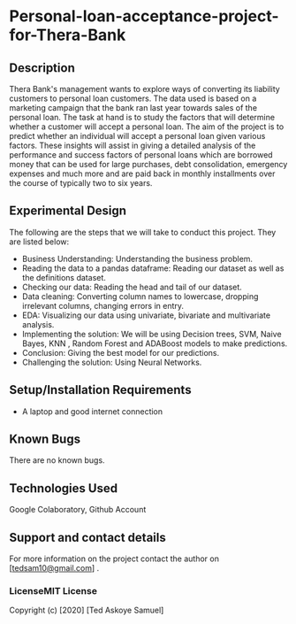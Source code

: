 # Personal-loan-acceptance-project-for-Thera-Bank

## Description
Thera Bank's management wants to explore ways of converting its liability customers to personal loan customers. The data used is based on a marketing campaign that the bank ran last year towards sales of the personal loan. The task at hand is to study the factors that will determine whether a customer will accept a personal loan.
The aim of the project is to predict whether an individual will accept a personal loan given various factors. 
These insights will assist in giving a detailed analysis of the performance and success factors of personal loans which are borrowed money that can be used for large purchases, debt consolidation, emergency expenses and much more and are paid back in monthly installments over the course of typically two to six years.


## Experimental Design


The following are the steps that we will take to conduct this project. They are listed below:
* Business Understanding: Understanding the business problem.
* Reading the data to a pandas dataframe: Reading our dataset as well as the definitions dataset.
* Checking our data: Reading the head and tail of our dataset.
* Data cleaning: Converting column names to lowercase, dropping irrelevant columns, changing errors in entry.
* EDA: Visualizing our data using univariate, bivariate and multivariate analysis.
* Implementing the solution: We will be using Decision trees, SVM, Naive Bayes, KNN , Random Forest and ADABoost models to make predictions.
* Conclusion: Giving the best model for our predictions.
* Challenging the solution: Using Neural Networks.



## Setup/Installation Requirements
* A laptop and good internet connection

## Known Bugs
 There are no known bugs. 
## Technologies Used
Google Colaboratory, Github Account 
## Support and contact details
For more information on the project contact the author on [tedsam10@gmail.com] .
### LicenseMIT License

Copyright (c) [2020] [Ted Askoye Samuel] 
